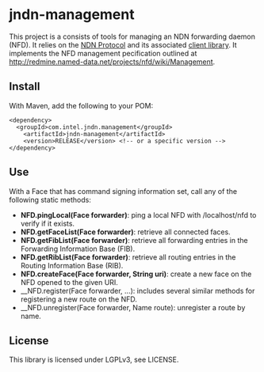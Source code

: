 # jndn-management

This project is a consists of tools for managing an NDN forwarding daemon (NFD). It relies on the [NDN Protocol](https://named-data.net) and its associated [client library](https://github.com/named-data/jndn). It implements the NFD management pecification outlined at http://redmine.named-data.net/projects/nfd/wiki/Management.

## Install
With Maven, add the following to your POM:
```
<dependency>
  <groupId>com.intel.jndn.management</groupId>
	<artifactId>jndn-management</artifactId>
	<version>RELEASE</version> <!-- or a specific version -->
</dependency>
```

## Use
With a Face that has command signing information set, call any of the following static methods:
 - __NFD.pingLocal(Face forwarder)__: ping a local NFD with /localhost/nfd to verify if it exists.
 - __NFD.getFaceList(Face forwarder)__: retrieve all connected faces.
 - __NFD.getFibList(Face forwarder)__: retrieve all forwarding entries in the Forwarding Information Base (FIB).
 - __NFD.getRibList(Face forwarder)__: retrieve all routing entries in the Routing Information Base (RIB).
 - __NFD.createFace(Face forwarder, String uri)__: create a new face on the NFD opened to the given URI.
 - __NFD.register(Face forwarder, ...): includes several similar methods for registering a new route on the NFD.
 - __NFD.unregister(Face forwarder, Name route): unregister a route by name.
 
 ## License
 This library is licensed under LGPLv3, see LICENSE.
